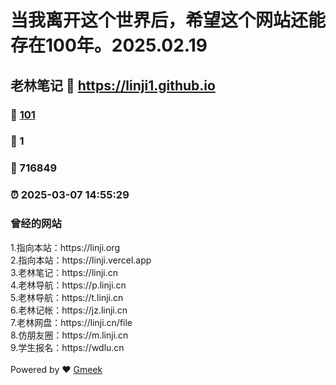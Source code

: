 # 当我离开这个世界后，希望这个网站还能存在100年。2025.02.19
## 老林笔记 :link: https://linji1.github.io 
### :page_facing_up: [101](https://linji1.github.io/tag.html) 
### :speech_balloon: 1 
### :hibiscus: 716849 
### :alarm_clock: 2025-03-07 14:55:29 
<h3>曾经的网站</h3>1.指向本站：https://linji.org<br>2.指向本站：https://linji.vercel.app<br>3.老林笔记：https://linji.cn<br>4.老林导航：https://p.linji.cn<br>5.老林导航：https://t.linji.cn<br>6.老林记帐：https://jz.linji.cn<br>7.老林网盘：https://linji.cn/file<br>8.仿朋友圈：https://m.linji.cn<br>9.学生报名：https://wdlu.cn<br><br>Powered by ❤️ <a href='https://github.com/Meekdai/Gmeek'>Gmeek</a>
